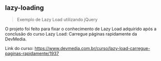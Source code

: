 ## lazy-loading

> Exemplo de Lazy Load utilizando jQuery

O projeto foi feito para fixar o conhecimento de Lazy Load adquirido após a conclusão do curso Lazy Load: Carregue páginas rapidamente da DevMedia.

Link do curso:
https://www.devmedia.com.br/curso/lazy-load-carregue-paginas-rapidamente/1937